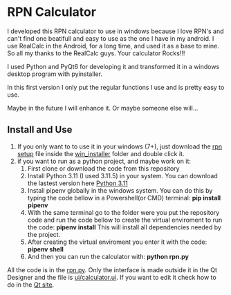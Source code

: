 # RPN Calculator

I developed this RPN calculator to use in windows because I love RPN's and can't find one beatifull and easy to use as the one I have in my android. I use RealCalc in the Android, for a long time, and used it as a base to mine. So all my thanks to the RealCalc guys. Your calculator Rocks!!!

I used Python and PyQt6 for developing it and transformed it in a windows desktop program with pyinstaller.

In this first version I only put the regular functions I use and is pretty easy to use.

Maybe in the future I will enhance it. Or maybe someone else will...

## Install and Use

1) If you only want to to use it in your windows (7+), just download the [rpn setup](win_installer/rpn_setup.exe) file inside the [win_installer](win_installer) folder and double click it.
2) if you want to run as a python project, and maybe work on it:
   1) First clone or download the code from this repository
   2) Install Python 3.11 (I used 3.11.5) in your system. You can download the lastest version here [Python 3.11](https://www.python.org/ftp/python/3.11.5/python-3.11.5-amd64.exe)
   3) Install pipenv globally in the windows system. You can do this by typing the code bellow in a Powershell(or CMD) terminal: <strong>pip install pipenv</strong>
   4) With the same terminal go to the folder were you put the repository code and run the code bellow to create the virtual enviroment to run the code: <strong> pipenv install</strong>
      This will install all dependencies needed by the project.
   5) After creating the virtual enviroment you enter it with the code: <strong>pipenv shell</strong>
   6) And then you can run the calculator with: <strong>python rpn.py</strong>

All the code is in the [rpn.py](rpn.py)</strong>. Only the interface is made outside it in the Qt Designer and the file is [ui/calculator.ui](ui/calculator.ui). If you want to edit it check how to do in the [Qt site](https://doc.qt.io/).